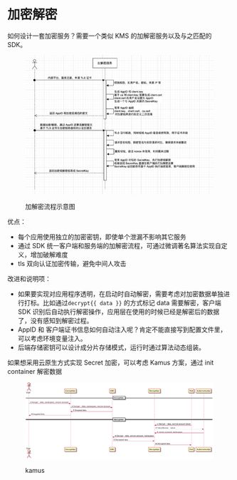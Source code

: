 # 加密解密

如何设计一套加密服务？需要一个类似 KMS 的加解密服务以及与之匹配的 SDK。

<figure><img src=".gitbook/assets/image (1) (1) (1).png" alt=""><figcaption><p>加解密流程示意图</p></figcaption></figure>

优点：

* 每个应用使用独立的加密密钥，即使单个泄漏不影响其它服务
* 通过 SDK 统一客户端和服务端的加解密流程，可通过微调著名算法实现自定义，增加破解难度
* tls 双向认证加密传输，避免中间人攻击

改进和说明项：

* 如果要实现对应用程序透明，在启动时自动解密，需要考虑对加密数据单独进行打标。比如通过`decrypt{{ data }}` 的方式标记 data 需要解密，客户端 SDK 识别后自动执行解密操作，应用层在使用的时候已经是解密后的数据了，没有感知到解密过程。
* AppID 和 客户端证书信息如何自动注入呢？肯定不能直接写到配置文件里，可以考虑环境变量注入。
* 后端存储密钥可以设计成分片存储模式，运行时通过算法动态组装。



如果想采用云原生方式实现 Secret 加密，可以考虑 Kamus 方案，通过 init container 解密数据

<figure><img src=".gitbook/assets/image (1) (1) (1) (1).png" alt=""><figcaption><p>kamus</p></figcaption></figure>

